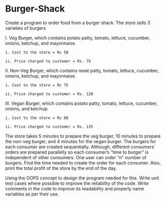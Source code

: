 # Burger-Shack
Create a program to order food from a burger shack. The store sells 3 varieties of
burgers

I. Veg Burger, which contains potato patty, tomato, lettuce, cucumber, onions, ketchup, and mayonnaise.

    i. Cost to the store = Rs 50
  
    ii. Price charged to customer = Rs. 75
  
II. Non-Veg Burger, which contains meat patty, tomato, lettuce, cucumber, onions, ketchup, and mayonnaise.

    i. Cost to the store = Rs 75
  
    ii. Price charged to customer = Rs. 120
  
III. Vegan Burger, which contains potato patty, tomato, lettuce, cucumber, onions, and ketchup.

    i. Cost to the store = Rs 80
  
    ii. Price charged to customer = Rs. 135

The store takes 5 minutes to prepare the veg burger, 10 minutes to prepare the non-veg burger, and 4 minutes for the vegan burger. The burgers for each consumer are created sequentially. Although, different consumers’ orders are prepared parallelly so each consumer’s “time to burger” is independent of other consumers. One user can order “n” number of burgers. Find the time needed to create the order for each consumer. Also, print the total profit of the store by the end of the day.

Using the OOPS concept to design the program needed for this. Write unit test cases where possible to improve the reliability of the code. Write comments in the code to improve its readability and properly name variables as per their use.
